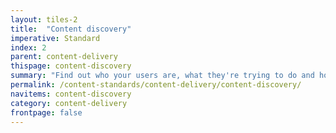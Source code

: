```yaml
---
layout: tiles-2
title:  "Content discovery"
imperative: Standard
index: 2
parent: content-delivery
thispage: content-discovery
summary: "Find out who your users are, what they're trying to do and how your content can support them."
permalink: /content-standards/content-delivery/content-discovery/
navitems: content-discovery
category: content-delivery
frontpage: false
---
```


